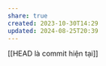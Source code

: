```yaml
---
share: true
created: 2023-10-30T14:29
updated: 2024-08-25T20:39
---
```

[[HEAD là commit hiện tại]] 